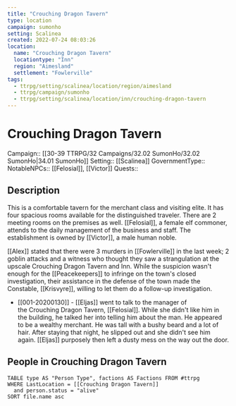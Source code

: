 ```yaml
---
title: "Crouching Dragon Tavern"
type: location
campaign: sumonho
setting: Scalinea
created: 2022-07-24 08:03:26
location:
  name: "Crouching Dragon Tavern"
  locationtype: "Inn"
  region: "Aimesland"
  settlement: "Fowlerville"
tags:
  - ttrpg/setting/scalinea/location/region/aimesland
  - ttrpg/campaign/sumonho
  - ttrpg/setting/scalinea/location/inn/crouching-dragon-tavern
---
```

# Crouching Dragon Tavern

Campaign:: [[30-39 TTRPG/32 Campaigns/32.02 SumonHo/32.02 SumonHo|34.01 SumonHo]]
Setting:: [[Scalinea]]
GovernmentType::
NotableNPCs:: [[Felosial]], [[Victor]]
Quests:: 

## Description

This is a comfortable tavern for the merchant class and visiting elite. It has four spacious rooms available for the distinguished traveler. There are 2 meeting rooms on the premises as well. [[Felosial]], a female elf commoner, attends to the daily management of the business and staff. The establishment is owned by [[Victor]], a male human noble.

[[Alex]] stated that there were 3 murders in [[Fowlerville]] in the last week; 2 goblin attacks and a witness who thought they saw a strangulation at the upscale Crouching Dragon Tavern and Inn. While the suspicion wasn't enough for the [[Peacekeepers]] to infringe on the town's closed investigation, their assistance in the defense of the town made the Constable, [[Krisvyre]], willing to let them do a follow-up investigation.

- [[001-20200130]] - [[Eljas]] went to talk to the manager of the Crouching Dragon Tavern, [[Felosial]]. While she didn't like him in the building, he talked her into telling him about the man. He appeared to be a wealthy merchant. He was tall with a bushy beard and a lot of hair. After staying that night, he slipped out and she didn't see him again. [[Eljas]] purposely then left a dusty mess on the way out the door.

## People in Crouching Dragon Tavern

```dataview
TABLE type AS "Person Type", factions AS Factions FROM #ttrpg 
WHERE LastLocation = [[Crouching Dragon Tavern]]
  and person.status = "alive"
SORT file.name asc
```




